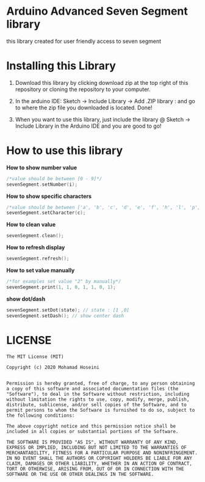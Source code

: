# Arduino Advanced Seven Segment library
this library created for user friendly access to seven segment

Installing this Library
=====

1. Download this library by clicking download zip at the top right of this repository or cloning the repository to your computer.

2. In the arduino IDE: Sketch -> Include Library -> Add .ZIP library : and go to where the zip file you downloaded is located. Done!

3. When you want to use this library, just include the library @ Sketch -> Include Library in the Arduino IDE and you are good to go!

How to use this library
=====

**How to show number value**
```C
/*value should be between [0 - 9]*/
sevenSegment.setNumber(i);
```

**How to show specific characters**
```C
/*value should be between ['a', 'b', 'c', 'd', 'e', 'f', 'h', 'l', 'p', 'q', 'u', 'y']*/
sevenSegment.setCharacter(c);
```
**How to clean value**
```C
sevenSegment.clean();
```

**How to refresh display**
```C
sevenSegment.refresh();
```
**How to set value manually**
```C
/*for examples set value "2" by manually*/
sevenSegment.print(1, 1, 0, 1, 1, 0, 1);  
```
**show dot/dash**
```C
sevenSegment.setDot(state); // state : [1 ,0] 
sevenSegment.setDash(); // show center dash
```

LICENSE
=====

```
The MIT License (MIT)

Copyright (c) 2020 Mohamad Hoseini


Permission is hereby granted, free of charge, to any person obtaining a copy of this software and associated documentation files (the "Software"), to deal in the Software without restriction, including without limitation the rights to use, copy, modify, merge, publish, distribute, sublicense, and/or sell copies of the Software, and to permit persons to whom the Software is furnished to do so, subject to the following conditions:

The above copyright notice and this permission notice shall be included in all copies or substantial portions of the Software.

THE SOFTWARE IS PROVIDED "AS IS", WITHOUT WARRANTY OF ANY KIND, EXPRESS OR IMPLIED, INCLUDING BUT NOT LIMITED TO THE WARRANTIES OF MERCHANTABILITY, FITNESS FOR A PARTICULAR PURPOSE AND NONINFRINGEMENT. IN NO EVENT SHALL THE AUTHORS OR COPYRIGHT HOLDERS BE LIABLE FOR ANY CLAIM, DAMAGES OR OTHER LIABILITY, WHETHER IN AN ACTION OF CONTRACT, TORT OR OTHERWISE, ARISING FROM, OUT OF OR IN CONNECTION WITH THE SOFTWARE OR THE USE OR OTHER DEALINGS IN THE SOFTWARE.
```